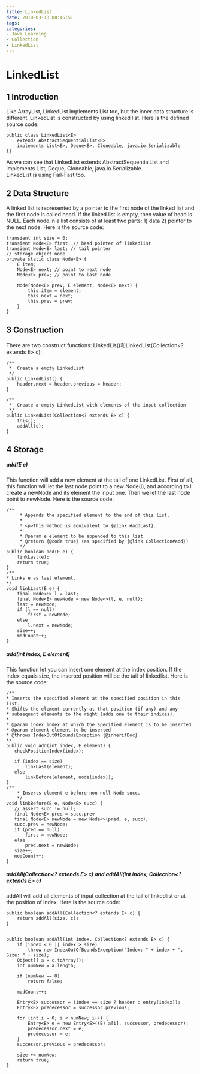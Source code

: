 ```yaml
---
title: LinkedList
date: 2018-03-13 08:45:51
tags:
categories:
- Java Learning
- Collection
- LinkedList
---
```

# LinkedList
## 1 Introduction
Like ArrayList, LinkedList implements List too, but the inner data structure is different. LinkedList is constructed by using linked list.  Here is the defined source code:

	public class LinkedList<E>
	    extends AbstractSequentialList<E>
	    implements List<E>, Deque<E>, Cloneable, java.io.Serializable
	{}

As we can see that LinkedList extends AbstractSequentialList and implements List, Deque, Cloneable, java.io.Serializable.<br>
LinkedList is using Fail-Fast too.

## 2 Data Structure
A linked list is represented by a pointer to the first node of the linked list and the first node is called head. If the linked list is empty, then value of head is NULL. Each node in a list consists of at least two parts: 1) data 2) pointer to the next node. Here is the source code:

    transient int size = 0;
    transient Node<E> first; // head pointer of linkedlist
    transient Node<E> last; // tail pointer
    // storage object node
    private static class Node<E> {
        E item;
        Node<E> next; // point to next node
        Node<E> prev; // point to last node

        Node(Node<E> prev, E element, Node<E> next) {
            this.item = element;
            this.next = next;
            this.prev = prev;
        }
    }

## 3 Construction
There are two construct functions: LinkedLis()和LinkedList(Collection<? extends E> c):

	/**
     *  Create a empty LinkedList
     */
    public LinkedList() {
        header.next = header.previous = header;
    }
 
    /**
     *  Create a empty LinkedList with elements of the input collection 
     */
    public LinkedList(Collection<? extends E> c) {
        this();
        addAll(c);
    }



## 4 Storage
##### add(E e)
This function will add a new element at the tail of one LinkedList. First of all, this function will let the last node point to a new Node(l), and according to l create a newNode and its element the input one. Then we let the last node point to newNode. Here is the source code:

	/**
	     * Appends the specified element to the end of this list.
	     *
	     * <p>This method is equivalent to {@link #addLast}.
	     *
	     * @param e element to be appended to this list
	     * @return {@code true} (as specified by {@link Collection#add})
	     */
	public boolean add(E e) {
	    linkLast(e);
	    return true;
	}
	/**
	* Links e as last element.
	*/
	void linkLast(E e) {
	    final Node<E> l = last;
	    final Node<E> newNode = new Node<>(l, e, null);
	    last = newNode;
	    if (l == null)
	        first = newNode;
	    else
	        l.next = newNode;
	    size++;
	    modCount++;
	}

##### add(int index, E element)
This function let you can insert one element at the index position. If the index equals size, the inserted position will be the tail of linkedlist. Here is the source code:

	/**
    * Inserts the specified element at the specified position in this list.
    * Shifts the element currently at that position (if any) and any
    * subsequent elements to the right (adds one to their indices).
    *
    * @param index index at which the specified element is to be inserted
    * @param element element to be inserted
    * @throws IndexOutOfBoundsException {@inheritDoc}
    */
	public void add(int index, E element) {
       checkPositionIndex(index);

       if (index == size)
           linkLast(element);
       else
           linkBefore(element, node(index));
	}
	/**
        * Inserts element e before non-null Node succ.
        */
    void linkBefore(E e, Node<E> succ) {
       // assert succ != null;
       final Node<E> pred = succ.prev
       final Node<E> newNode = new Node<>(pred, e, succ);
       succ.prev = newNode;
       if (pred == null)
           first = newNode;
       else
           pred.next = newNode;
       size++;
       modCount++;
    }

#####  addAll(Collection<? extends E> c) and addAll(int index, Collection<? extends E> c)
addAll will add all elements of input collection at the tail of linkedlist or at the position of index. Here is the source code:

	
    public boolean addAll(Collection<? extends E> c) {
        return addAll(size, c);
    }
 
   
    public boolean addAll(int index, Collection<? extends E> c) {
        if (index < 0 || index > size)
            throw new IndexOutOfBoundsException("Index: " + index + ", Size: " + size);
        Object[] a = c.toArray();
        int numNew = a.length;    
       
        if (numNew == 0)
            return false;
        
        modCount++;
        
        Entry<E> successor = (index == size ? header : entry(index));
        Entry<E> predecessor = successor.previous;
        
        for (int i = 0; i < numNew; i++) {
            Entry<E> e = new Entry<E>((E) a[i], successor, predecessor);
            predecessor.next = e;
            predecessor = e;
        }
        successor.previous = predecessor;
        
        size += numNew;
        return true;
    }

